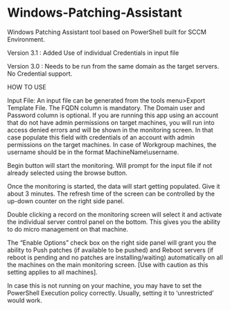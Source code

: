 # Windows-Patching-Assistant
Windows Patching Assistant tool based on PowerShell built for SCCM Environment.

Version 3.1 : Added Use of individual Credentials in input file


Version 3.0 : Needs to be run from the same domain as the target servers. No Credential support.


HOW TO USE

Input File: An input file can be generated from the tools menu>Export Template File. The FQDN column is mandatory.
The Domain user and Password column is optional. If you are running this app using an account that do not have admin permissions on target machines, you will run into access denied errors and will be shown in the monitoring screen. In that case populate this field with credentials of an account with admin permissions on the target machines. In case of Workgroup machines, the username should be in the format MachineName\username.

Begin button will start the monitoring. Will prompt for the input file if not already selected using the browse button.

Once the monitoring is started, the data will start getting populated. Give it about 3 minutes. The refresh time of the screen can be controlled by the up-down counter on the right side panel.

Double clicking a record on the monitoring screen will select it and activate the individual server control panel on the bottom. This gives you the ability to do micro management on that machine.

The “Enable Options” check box on the right side panel will grant you the ability to Push patches (if available to be pushed) and Reboot servers (if reboot is pending and no patches are installing/waiting) automatically on all the machines on the main monitoring screen. [Use with caution as this setting applies to all machines].

In case this is not running on your machine, you may have to set the PowerShell Execution policy correctly. Usually, setting it to ‘unrestricted’ would work.
